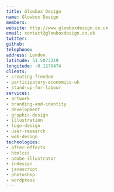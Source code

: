 ```yaml
---
title: Glowbox Design
name: Glowbox Design
members: 
website: http://www.glowboxdesign.co.uk
email: contact@glowboxdesign.co.uk
twitter: 
github: 
telephone: 
address: London
latitude: 51.5073219
longitude: -0.1276474
clients: 
- creating-freedom
- participatory-economics-uk
- stand-up-for-labour
services: 
- artwork
- branding-and-identity
- development
- graphic-design
- illustration
- logo-design
- user-research
- web-design
technologies: 
- after-effects
- htmlcss
- adobe-illustrator
- indesign
- javascript
- photoshop
- wordpress
---
```

